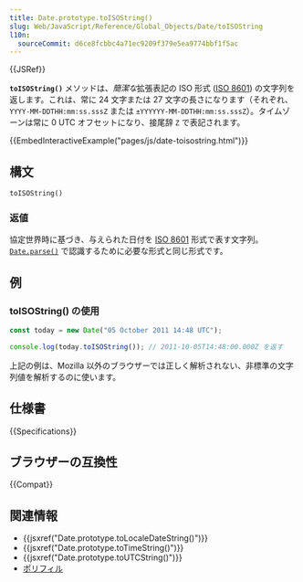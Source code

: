 ```yaml
---
title: Date.prototype.toISOString()
slug: Web/JavaScript/Reference/Global_Objects/Date/toISOString
l10n:
  sourceCommit: d6ce8fcbbc4a71ec9209f379e5ea9774bbf1f5ac
---
```


{{JSRef}}

**`toISOString()`** メソッドは、*簡潔な*拡張表記の ISO 形式 ([ISO 8601](https://ja.wikipedia.org/wiki/ISO_8601)) の文字列を返します。これは、常に 24 文字または 27 文字の長さになります（それぞれ、`YYYY-MM-DDTHH:mm:ss.sssZ` または `±YYYYYY-MM-DDTHH:mm:ss.sssZ`）。タイムゾーンは常に 0 UTC オフセットになり、接尾辞 `Z` で表記されます。

{{EmbedInteractiveExample("pages/js/date-toisostring.html")}}

## 構文

```js-nolint
toISOString()
```

### 返値

協定世界時に基づき、与えられた日付を [ISO 8601](https://ja.wikipedia.org/wiki/ISO_8601) 形式で表す文字列。 [`Date.parse()`](/ja/docs/Web/JavaScript/Reference/Global_Objects/Date/parse#date_time_string_format) で認識するために必要な形式と同じ形式です。

## 例

### toISOString() の使用

```js
const today = new Date("05 October 2011 14:48 UTC");

console.log(today.toISOString()); // 2011-10-05T14:48:00.000Z を返す
```

上記の例は、Mozilla 以外のブラウザーでは正しく解析されない、非標準の文字列値を解析するのに使います。

## 仕様書

{{Specifications}}

## ブラウザーの互換性

{{Compat}}

## 関連情報

- {{jsxref("Date.prototype.toLocaleDateString()")}}
- {{jsxref("Date.prototype.toTimeString()")}}
- {{jsxref("Date.prototype.toUTCString()")}}
- [ポリフィル](https://github.com/behnammodi/polyfill/blob/master/date.polyfill.js)
